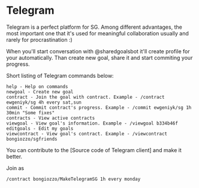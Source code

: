 Telegram 
========

Telegram is a perfect platform for SG. Among different advantages, the most important one that it's used for meaningful collaboration usually and rarely for procrastination :)

When you'll start conversation with @sharedgoalsbot it'll create profile for your automatically.
Than create new goal, share it and start commiting your progress.

Short listing of Telegram commands below:
```
help - Help on commands
newgoal - Create new goal
contract - Join the goal with contract. Example - /contract ewgeniyk/sg 4h every sat,sun
commit - Commit contract's progress. Example - /commit ewgeniyk/sg 1h 30min "Some fixes"
contracts - View active contracts
viewgoal - View goal's information. Example - /viewgoal b334b46f
editgoals - Edit my goals
viewcontract - View goal's contract. Example - /viewcontract bongiozzo/sgfriends 
```

You can contribute to the [Source code of Telegram client] and make it better.

Join as 
```
/contract bongiozzo/MakeTelegramSG 1h every monday
```

